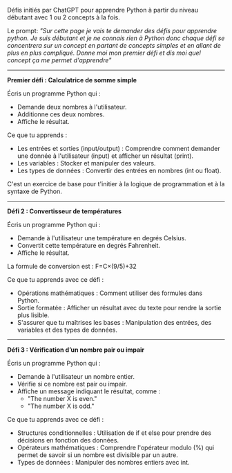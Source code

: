 Défis initiés par ChatGPT pour apprendre Python à partir du niveau débutant avec 1 ou 2 concepts à la fois.

Le prompt:  *"Sur cette page je vais te demander des défis pour apprendre python. Je suis débutant et je ne connais rien à Python donc chaque défi se concentrera sur un concept en partant de concepts simples et en allant de plus en plus compliqué. Donne moi mon premier défi et dis moi quel concept ça me permet d'apprendre"*


__________________________________

**Premier défi : Calculatrice de somme simple**

Écris un programme Python qui :

- Demande deux nombres à l'utilisateur.
- Additionne ces deux nombres.
- Affiche le résultat.

Ce que tu apprends :

- Les entrées et sorties (input/output) : Comprendre comment demander une donnée à l'utilisateur (input) et afficher un résultat (print).
- Les variables : Stocker et manipuler des valeurs.
- Les types de données : Convertir des entrées en nombres (int ou float).

C'est un exercice de base pour t'initier à la logique de programmation et à la syntaxe de Python. 



________________________

**Défi 2 : Convertisseur de températures**

Écris un programme Python qui :

- Demande à l'utilisateur une température en degrés Celsius.
- Convertit cette température en degrés Fahrenheit.
- Affiche le résultat.

La formule de conversion est : F=C×(9/5)+32

Ce que tu apprends avec ce défi :

- Opérations mathématiques : Comment utiliser des formules dans Python.
- Sortie formatée : Afficher un résultat avec du texte pour rendre la sortie plus lisible.
- S'assurer que tu maîtrises les bases : Manipulation des entrées, des variables et des types de données.

_______________________________

**Défi 3 : Vérification d’un nombre pair ou impair**

Écris un programme Python qui :

- Demande à l'utilisateur un nombre entier.
- Vérifie si ce nombre est pair ou impair.
- Affiche un message indiquant le résultat, comme :
  * "The number X is even."
  * "The number X is odd."

Ce que tu apprends avec ce défi :

- Structures conditionnelles : Utilisation de if et else pour prendre des décisions en fonction des données.
- Opérateurs mathématiques : Comprendre l'opérateur modulo (%) qui permet de savoir si un nombre est divisible par un autre.
- Types de données : Manipuler des nombres entiers avec int.
